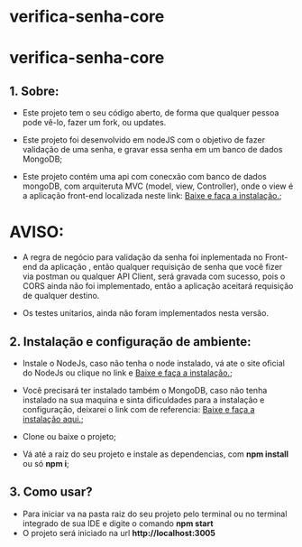 # verifica-senha-core

# verifica-senha-core

## 1. Sobre:
- Este projeto tem o seu código aberto, de forma que qualquer pessoa pode vê-lo, fazer um fork, ou updates.

- Este projeto foi desenvolvido em nodeJS com o objetivo de fazer validação de uma senha, e gravar essa senha em um banco de dados MongoDB;

- Este projeto contém uma api com conecxão com banco de dados mongoDB, com arquiteruta MVC (model, view, Controller), onde o view é a aplicação front-end localizada neste link: [Baixe e faça a instalação.](https://github.com/mbrandao10/verifica-senha-front);

# AVISO:
- A regra de negócio para validação da senha foi inplementada no Front-end da aplicação , então qualquer requisição de senha que você fizer via postman ou qualquer API Client, será gravada com sucesso, pois o CORS ainda não foi implementado, então a aplicação aceitará requisição de qualquer destino.

- Os testes unitarios, ainda não foram implementados nesta versão.


## 2. Instalação e configuração de ambiente:

- Instale o NodeJs, caso não tenha o node instalado, vá ate o site oficial do NodeJs ou clique no link e [Baixe e faça a instalação.](https://nodejs.org/en/download);

- Você precisará ter instalado também o MongoDB, 
caso não tenha instalado na sua maquina e sinta dificuldades para a instalação e configuração, 
deixarei o link com de referencia: [Baixe e faça a instalação aqui.](https://www.youtube.com/watch?v=skK5xj-CK-Q);

- Clone ou baixe o projeto;
- Vá até a raiz do seu projeto e instale as dependencias, com **npm install** ou só **npm i**;



## 3. Como usar?

- Para iniciar va na pasta raiz do seu projeto pelo terminal ou no terminal integrado de sua IDE e digite o comando **npm start**
- O projeto será iniciado na url **http://localhost:3005**


